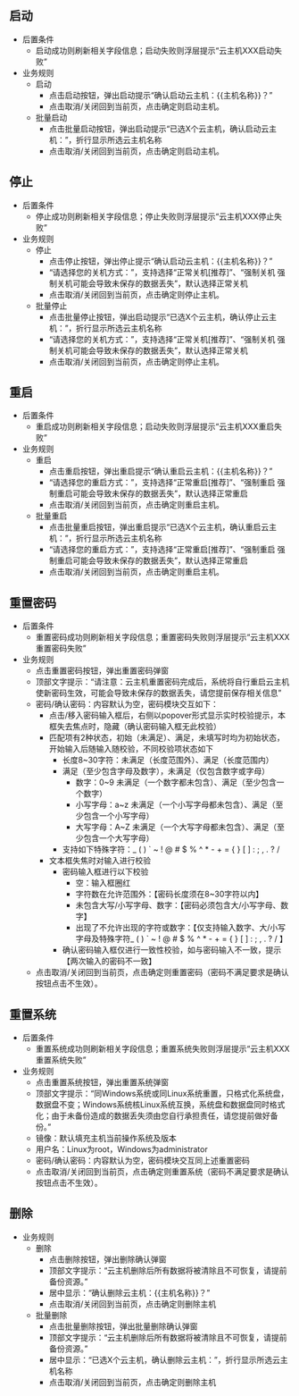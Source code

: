 ## 启动
* 后置条件
  * 启动成功则刷新相关字段信息；启动失败则浮层提示“云主机XXX启动失败”      
* 业务规则
  * 启动
    * 点击启动按钮，弹出启动提示“确认启动云主机：{{主机名称}}？”
    * 点击取消/关闭回到当前页，点击确定则启动主机。
  * 批量启动
    * 点击批量启动按钮，弹出启动提示“已选X个云主机，确认启动云主机：”，折行显示所选云主机名称
    * 点击取消/关闭回到当前页，点击确定则启动主机。

## 停止
* 后置条件
  * 停止成功则刷新相关字段信息；停止失败则浮层提示“云主机XXX停止失败”      
* 业务规则
  * 停止
    * 点击停止按钮，弹出停止提示“确认启动云主机：{{主机名称}}？”
    * “请选择您的关机方式：”，支持选择“正常关机[推荐]”、“强制关机 强制关机可能会导致未保存的数据丢失”，默认选择正常关机
    * 点击取消/关闭回到当前页，点击确定则停止主机。
  * 批量停止
    * 点击批量停止按钮，弹出启动提示“已选X个云主机，确认停止云主机：”，折行显示所选云主机名称
    * “请选择您的关机方式：”，支持选择“正常关机[推荐]”、“强制关机 强制关机可能会导致未保存的数据丢失”，默认选择正常关机
    * 点击取消/关闭回到当前页，点击确定则停止主机。    
    
## 重启
* 后置条件
  * 重启成功则刷新相关字段信息；启动失败则浮层提示“云主机XXX重启失败”      
* 业务规则
  * 重启
    * 点击重启按钮，弹出重启提示“确认重启云主机：{{主机名称}}？”
    * “请选择您的重启方式：”，支持选择“正常重启[推荐]”、“强制重启 强制重启可能会导致未保存的数据丢失”，默认选择正常重启
    * 点击取消/关闭回到当前页，点击确定则重启主机。
  * 批量重启
    * 点击批量重启按钮，弹出重启提示“已选X个云主机，确认重启云主机：”，折行显示所选云主机名称
    * “请选择您的重启方式：”，支持选择“正常重启[推荐]”、“强制重启 强制重启可能会导致未保存的数据丢失”，默认选择正常重启
    * 点击取消/关闭回到当前页，点击确定则重启主机。  
    
## 重置密码   
* 后置条件
  * 重置密码成功则刷新相关字段信息；重置密码失败则浮层提示“云主机XXX重置密码失败”      
* 业务规则  
  * 点击重置密码按钮，弹出重置密码弹窗
  * 顶部文字提示：“请注意：云主机重置密码完成后，系统将自行重启云主机使新密码生效，可能会导致未保存的数据丢失，请您提前保存相关信息”
  * 密码/确认密码：内容默认为空，密码模块交互如下：
    * 点击/移入密码输入框后，右侧以popover形式显示实时校验提示，本框失去焦点时，隐藏（确认密码输入框无此校验）
    * 匹配项有2种状态，初始（未满足）、满足，未填写时均为初始状态，开始输入后随输入随校验，不同校验项状态如下
        * 长度8~30字符：未满足（长度范围外）、满足（长度范围内）
        * 满足（至少包含字母及数字），未满足（仅包含数字或字母）
            * 数字：0~9 未满足（一个数字都未包含）、满足（至少包含一个数字）
            * 小写字母：a~z 未满足（一个小写字母都未包含）、满足（至少包含一个小写字母）
            * 大写字母：A~Z 未满足（一个大写字母都未包含）、满足（至少包含一个大写字母）
        * 支持如下特殊字符：_ ( ) ` ~ ! @ # $ % ^ * - + = { } [ ] : ; , . ? /   
    * 文本框失焦时对输入进行校验
        * 密码输入框进行以下校验
            * 空：输入框圈红
            * 字符数在允许范围外：【密码长度须在8~30字符以内】
            * 未包含大写/小写字母、数字：【密码必须包含大/小写字母、数字】
            * 出现了不允许出现的字符或数字：【仅支持输入数字、大/小写字母及特殊字符_ ( ) ` ~ ! @ # $ % ^ * - + = { } [ ] : ; , . ? /  】
        * 确认密码输入框仅进行一致性校验，如与密码输入不一致，提示【两次输入的密码不一致】
  * 点击取消/关闭回到当前页，点击确定则重置密码（密码不满足要求是确认按钮点击不生效）。 

## 重置系统
* 后置条件
  * 重置系统成功则刷新相关字段信息；重置系统失败则浮层提示“云主机XXX重置系统失败”      
* 业务规则  
  * 点击重置系统按钮，弹出重置系统弹窗
  * 顶部文字提示：“同Windows系统或同Linux系统重置，只格式化系统盘，数据盘不变；Windows系统核Linux系统互换，系统盘和数据盘同时格式化；由于未备份造成的数据丢失须由您自行承担责任，请您提前做好备份。”
  * 镜像：默认填充主机当前操作系统及版本
  * 用户名：Linux为root，Windows为administrator
  * 密码/确认密码：内容默认为空，密码模块交互同上述重置密码
  * 点击取消/关闭回到当前页，点击确定则重置系统（密码不满足要求是确认按钮点击不生效）。

##  删除
* 业务规则
  * 删除
    * 点击删除按钮，弹出删除确认弹窗
    * 顶部文字提示：“云主机删除后所有数据将被清除且不可恢复，请提前备份资源。”
    * 居中显示：“确认删除云主机：{{主机名称}}？”
    * 点击取消/关闭回到当前页，点击确定则删除主机
  * 批量删除
    * 点击批量删除按钮，弹出批量删除确认弹窗
    * 顶部文字提示：“云主机删除后所有数据将被清除且不可恢复，请提前备份资源。”
    * 居中显示：“已选X个云主机，确认删除云主机：”，折行显示所选云主机名称
    * 点击取消/关闭回到当前页，点击确定则删除主机

    
